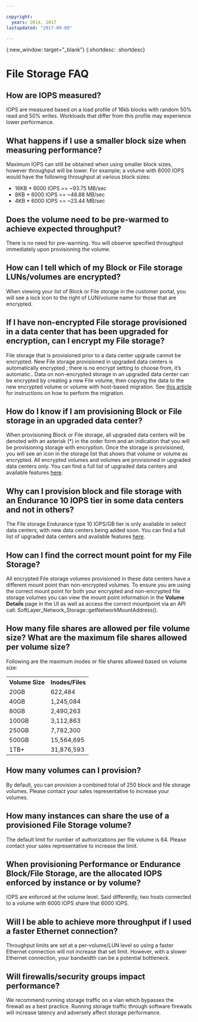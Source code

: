 ```yaml
---

copyright:
  years: 2014, 2017
lastupdated: "2017-09-08"

---
```

{:new_window: target="_blank"}
{:shortdesc: .shortdesc}

# File Storage FAQ

## How are IOPS measured?

IOPS are measured based on a load profile of 16kb blocks with random 50% read and 50% writes. Workloads that differ from this profile may experience lower performance.

## What happens if I use a smaller block size when measuring performance?

Maximum IOPS can still be obtained when using smaller block sizes, however throughput will be lower. For example; a volume with 6000 IOPS would have the following throughput at various block sizes:

- 16KB * 6000 IOPS == ~93.75 MB/sec
- 8KB * 6000 IOPS == ~46.88 MB/sec
- 4KB * 6000 IOPS == ~23.44 MB/sec


## Does the volume need to be pre-warmed to achieve expected throughput?

There is no need for pre-warming. You will observe specified throughput immediately upon provisioning the volume.

## How can I tell which of my Block or File storage LUNs/volumes are encrypted?

When viewing your list of Block or File storage in the customer portal, you will see a lock icon to the right of LUN/volume name for those that are encrypted.

## If I have non-encrypted File storage provisioned in a data center that has been upgraded for encryption, can I encrypt my File storage?

File storage that is provisioned prior to a data center upgrade cannot be encrypted. New File storage provisioned in upgraded data centers is automatically encrypted ; there is no encrypt setting to choose from, it’s automatic.. Data on non-encrypted storage in an upgraded data center can be encrypted by creating a new File volume, then copying the data to the new encrypted volume or volume with host-based migration. See [this article](/docs/infrastructure/FileStorage/migrate-file-storage-encrypted-file-storage.html) for instructions on how to perform the migration.

## How do I know if I am provisioning Block or File storage in an upgraded data center?

When provisioning Block or File storage, all upgraded data centers will be denoted with an asterisk (*) in the order form and an indication that you will be provisioning storage with encryption. Once the storage is provisioned, you will see an icon in the storage list that shows that volume or volume as encrypted. All encrypted volumes and volumes are provisioned in upgraded data centers only. You can find a full list of upgraded data centers and available features [here](/docs//infrastructure/BlockStorage/new-ibm-block-and-file-storage-location-and-features.html).

## Why can I provision block and file storage with an Endurance 10 IOPS tier in some data centers and not in others?

The File storage Endurance type 10 IOPS/GB tier is only available in select data centers, with new data centers being added soon.  You can find a full list of upgraded data centers and available features [here](/docs//infrastructure/BlockStorage/new-ibm-block-and-file-storage-location-and-features.html).

## How can I find the correct mount point for my File Storage?

All encrypted File storage volumes provisioned in these data centers have a different mount point than non-encrypted volumes.  To ensure you are using the correct mount point for both your encrypted and non-encrypted file storage volumes you can view the mount point information in the **Volume Details** page in the UI as well as access the correct mountpoint via an API call:  SoftLayer_Network_Storage::getNetworkMountAddress().

## How many file shares are allowed per file volume size? What are the maximum file shares allowed per volume size?
Following are the maximum inodes or file shares allowed based on volume size:

<table>
        <tbody>
          <tr>
            <th>Volume Size</th>
            <th>Inodes/Files</th>
          </tr>
          <tr>
            <td>20GB </td>
            <td>622,484</td>
          </tr>
          <tr>
            <td>40GB </td>
            <td>1,245,084</td>
          </tr>          
          <tr>
            <td>80GB</td>
            <td>2,490,263</td>
          </tr>          
          <tr>
            <td>100GB</td>
            <td>3,112,863</td>
          </tr>          
          <tr>
            <td>250GB</td>
            <td>7,782,300</td>
          </tr>          
          <tr>
            <td>500GB</td>
            <td>15,564,695</td>
          </tr>
          <tr>
            <td>1TB+</td>
            <td>31,876,593</td>
          </tr>
        </tbody>
</table>

## How many volumes can I provision?

By default, you can provision a combined total of 250 block and file storage volumes.  Please contact your sales representative to increase your volumes.

## How many instances can share the use of a provisioned File Storage volume?

The default limit for number of authorizations per file volume is 64. Please contact your sales representative to increase the limit.

## When provisioning Performance or Endurance Block/File Storage, are the allocated IOPS enforced by instance or by volume?

IOPS are enforced at the volume level. Said differently, two hosts connected to a volume with 6000 IOPS share that 6000 IOPS.

## Will I be able to achieve more throughput if I used a faster Ethernet connection?

Throughput limits are set at a per-volume/LUN level so using a faster Ethernet connection will not increase that set limit. However, with a slower Ethernet connection, your bandwidth can be a potential bottleneck.

## Will firewalls/security groups impact performance?

We recommend running storage traffic on a vlan which bypasses the firewall as a best practice. Running storage traffic through software firewalls will increase latency and adversely affect storage performance.
